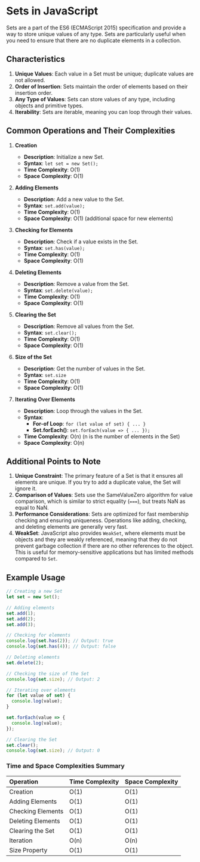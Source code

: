 # Sets in JavaScript

Sets are a part of the ES6 (ECMAScript 2015) specification and provide a way to store unique values of any type. Sets are particularly useful when you need to ensure that there are no duplicate elements in a collection.

## Characteristics

1. **Unique Values**: Each value in a Set must be unique; duplicate values are not allowed.
2. **Order of Insertion**: Sets maintain the order of elements based on their insertion order.
3. **Any Type of Values**: Sets can store values of any type, including objects and primitive types.
4. **Iterability**: Sets are iterable, meaning you can loop through their values.

## Common Operations and Their Complexities

1. **Creation**
   - **Description**: Initialize a new Set.
   - **Syntax**: `let set = new Set();`
   - **Time Complexity**: O(1)
   - **Space Complexity**: O(1)

2. **Adding Elements**
   - **Description**: Add a new value to the Set.
   - **Syntax**: `set.add(value);`
   - **Time Complexity**: O(1)
   - **Space Complexity**: O(1) (additional space for new elements)

3. **Checking for Elements**
   - **Description**: Check if a value exists in the Set.
   - **Syntax**: `set.has(value);`
   - **Time Complexity**: O(1)
   - **Space Complexity**: O(1)

4. **Deleting Elements**
   - **Description**: Remove a value from the Set.
   - **Syntax**: `set.delete(value);`
   - **Time Complexity**: O(1)
   - **Space Complexity**: O(1)

5. **Clearing the Set**
   - **Description**: Remove all values from the Set.
   - **Syntax**: `set.clear();`
   - **Time Complexity**: O(1)
   - **Space Complexity**: O(1)

6. **Size of the Set**
   - **Description**: Get the number of values in the Set.
   - **Syntax**: `set.size`
   - **Time Complexity**: O(1)
   - **Space Complexity**: O(1)

7. **Iterating Over Elements**
   - **Description**: Loop through the values in the Set.
   - **Syntax**:
     - **For-of Loop**: `for (let value of set) { ... }`
     - **Set.forEach()**: `set.forEach(value => { ... });`
   - **Time Complexity**: O(n) (n is the number of elements in the Set)
   - **Space Complexity**: O(n)

## Additional Points to Note

1. **Unique Constraint**: The primary feature of a Set is that it ensures all elements are unique. If you try to add a duplicate value, the Set will ignore it.
2. **Comparison of Values**: Sets use the SameValueZero algorithm for value comparison, which is similar to strict equality (`===`), but treats NaN as equal to NaN.
3. **Performance Considerations**: Sets are optimized for fast membership checking and ensuring uniqueness. Operations like adding, checking, and deleting elements are generally very fast.
4. **WeakSet**: JavaScript also provides `WeakSet`, where elements must be objects and they are weakly referenced, meaning that they do not prevent garbage collection if there are no other references to the object. This is useful for memory-sensitive applications but has limited methods compared to `Set`.

## Example Usage

```javascript
// Creating a new Set
let set = new Set();

// Adding elements
set.add(1);
set.add(2);
set.add(3);

// Checking for elements
console.log(set.has(2)); // Output: true
console.log(set.has(4)); // Output: false

// Deleting elements
set.delete(2);

// Checking the size of the Set
console.log(set.size); // Output: 2

// Iterating over elements
for (let value of set) {
  console.log(value);
}

set.forEach(value => {
  console.log(value);
});

// Clearing the Set
set.clear();
console.log(set.size); // Output: 0

```

### Time and Space Complexities Summary

| Operation          | Time Complexity     | Space Complexity     |
| :---------------   | :------------------ | :------------------- |
|  Creation          |     O(1)            |      O(1)            |
|  Adding Elements   |     O(1)            |      O(1)            |
|  Checking Elements |     O(1)            |      O(1)            |
|  Deleting Elements |     O(1)            |      O(1)            |
|  Clearing the Set  |     O(1)            |      O(1)            |
|  Iteration         |     O(n)            |      O(n)            |
|  Size Property	   |     O(1)            |      O(1)            |
